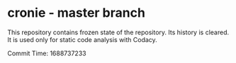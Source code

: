 # cronie - master branch

This repository contains frozen state of the repository.
Its history is cleared. It is used only for static code
analysis with Codacy.

Commit Time: 1688737233